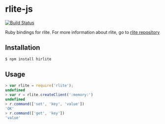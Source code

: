 # rlite-js

[![Build Status](https://travis-ci.org/seppo0010/rlite-js.svg?branch=master)](https://travis-ci.org/seppo0010/rlite-js)

Ruby bindings for rlite. For more information about rlite, go to
[rlite repository](https://github.com/seppo0010/rlite)

## Installation

```bash
$ npm install hirlite
```

## Usage

```js
> var rlite = require('rlite');
undefined
> var r = rlite.createClient(':memory:')
undefined
> r.command(['set', 'key', 'value'])
'OK'
> r.command(['get', 'key'])
'value'
```
